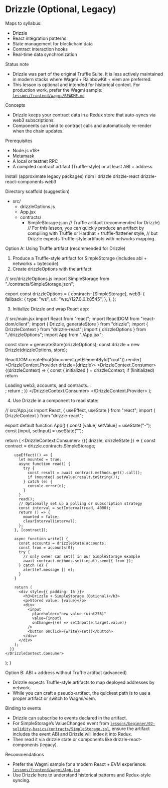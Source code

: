 # Drizzle (Optional, Legacy)

Maps to syllabus:
- Drizzle
- React integration patterns
- State management for blockchain data
- Contract interaction hooks
- Real-time data synchronization

Status note
- Drizzle was part of the original Truffle Suite. It is less actively maintained in modern stacks where Wagmi + RainbowKit + viem are preferred.
- This lesson is optional and intended for historical context. For production work, prefer the Wagmi sample: [`lessons/frontend/wagmi/README.md`](lessons/frontend/wagmi/README.md)

Concepts
- Drizzle keeps your contract data in a Redux store that auto-syncs via web3 subscriptions.
- Components can bind to contract calls and automatically re-render when the chain updates.

Prerequisites
- Node.js v18+
- Metamask
- A local or testnet RPC
- A compiled contract artifact (Truffle-style) or at least ABI + address

Install (approximate legacy packages)
npm i drizzle drizzle-react drizzle-react-components web3

Directory scaffold (suggestion)
- src/
  - drizzleOptions.js
  - App.jsx
  - contracts/
    - SimpleStorage.json  // Truffle artifact (recommended for Drizzle)
      // For this lesson, you can quickly produce an artifact by compiling with Truffle or Hardhat + truffle-flattener style,
      // but Drizzle expects Truffle-style artifacts with networks mapping.

Option A: Using Truffle artifact (recommended for Drizzle)
1) Produce a Truffle-style artifact for SimpleStorage (includes abi + networks + bytecode).
2) Create drizzleOptions with the artifact:

// src/drizzleOptions.js
import SimpleStorage from "./contracts/SimpleStorage.json";

export const drizzleOptions = {
  contracts: [SimpleStorage],
  web3: {
    fallback: {
      type: "ws",
      url: "ws://127.0.0.1:8545",
    },
  },
};

3) Initialize Drizzle and wrap React app:

// src/main.jsx
import React from "react";
import ReactDOM from "react-dom/client";
import { Drizzle, generateStore } from "drizzle";
import { DrizzleContext } from "drizzle-react";
import { drizzleOptions } from "./drizzleOptions";
import App from "./App.jsx";

const store = generateStore(drizzleOptions);
const drizzle = new Drizzle(drizzleOptions, store);

ReactDOM.createRoot(document.getElementById("root")).render(
  <DrizzleContext.Provider drizzle={drizzle}>
    <DrizzleContext.Consumer>
      {(drizzleContext) => {
        const { initialized } = drizzleContext;
        if (!initialized) return <div>Loading web3, accounts, and contracts...</div>;
        return <App />;
      }}
    </DrizzleContext.Consumer>
  </DrizzleContext.Provider>
);

4) Use Drizzle in a component to read state:

// src/App.jsx
import React, { useEffect, useState } from "react";
import { DrizzleContext } from "drizzle-react";

export default function App() {
  const [value, setValue] = useState("-");
  const [input, setInput] = useState("");

  return (
    <DrizzleContext.Consumer>
      {({ drizzle, drizzleState }) => {
        const contract = drizzle.contracts.SimpleStorage;

        useEffect(() => {
          let mounted = true;
          async function read() {
            try {
              const result = await contract.methods.get().call();
              if (mounted) setValue(result.toString());
            } catch (e) {
              console.error(e);
            }
          }
          read();
          // Optionally set up a polling or subscription strategy
          const interval = setInterval(read, 4000);
          return () => {
            mounted = false;
            clearInterval(interval);
          };
        }, [contract]);

        async function write() {
          const accounts = drizzleState.accounts;
          const from = accounts[0];
          try {
            // only owner can set() in our SimpleStorage example
            await contract.methods.set(input).send({ from });
          } catch (e) {
            alert(e?.message || e);
          }
        }

        return (
          <div style={{ padding: 16 }}>
            <h3>Drizzle + SimpleStorage (Optional)</h3>
            <p>Stored value: {value}</p>
            <div>
              <input
                placeholder="new value (uint256)"
                value={input}
                onChange={(e) => setInput(e.target.value)}
              />
              <button onClick={write}>set()</button>
            </div>
          </div>
        );
      }}
    </DrizzleContext.Consumer>
  );
}

Option B: ABI + address without Truffle artifact (advanced)
- Drizzle expects Truffle-style artifacts to map deployed addresses by network.
- While you can craft a pseudo-artifact, the quickest path is to use a proper artifact or switch to Wagmi/viem.

Binding to events
- Drizzle can subscribe to events declared in the artifact.
- For SimpleStorage’s ValueChanged event from [`lessons/beginner/02-solidity-basics/contracts/SimpleStorage.sol`](lessons/beginner/02-solidity-basics/contracts/SimpleStorage.sol), ensure the artifact includes the event ABI and Drizzle will index it into Redux.
- Then read it via drizzle state or components like drizzle-react-components (legacy).

Recommendations
- Prefer the Wagmi sample for a modern React + EVM experience: [`lessons/frontend/wagmi/App.jsx`](lessons/frontend/wagmi/App.jsx)
- Use Drizzle here to understand historical patterns and Redux-style syncing.